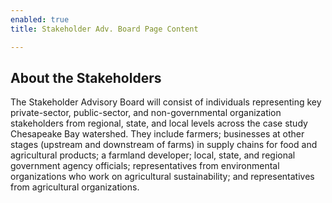 ```yaml
---
enabled: true
title: Stakeholder Adv. Board Page Content

---
```

## About the Stakeholders

The Stakeholder Advisory Board will consist of individuals representing key private-sector, public-sector, and non-governmental organization stakeholders from regional, state, and local levels across the case study Chesapeake Bay watershed. They include farmers; businesses at other stages (upstream and downstream of farms) in supply chains for food and agricultural products; a farmland developer; local, state, and regional government agency officials; representatives from environmental organizations who work on agricultural sustainability; and representatives from agricultural organizations.